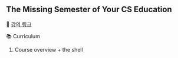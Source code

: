 ## The Missing Semester of Your CS Education
🔗 [강의 링크](https://missing.csail.mit.edu/)

📚 Curriculum
1. Course overview + the shell
